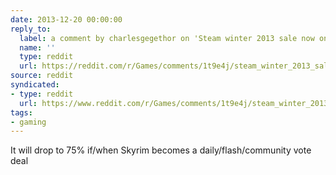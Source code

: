 ```yaml
---
date: 2013-12-20 00:00:00
reply_to:
  label: a comment by charlesgegethor on 'Steam winter 2013 sale now on' on /r/Games
  name: ''
  type: reddit
  url: https://reddit.com/r/Games/comments/1t9e4j/steam_winter_2013_sale_now_on/ce5qimb/
source: reddit
syndicated:
- type: reddit
  url: https://www.reddit.com/r/Games/comments/1t9e4j/steam_winter_2013_sale_now_on/ce5w3zu/
tags:
- gaming
---
```


It will drop to 75% if/when Skyrim becomes a daily/flash/community vote deal
